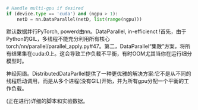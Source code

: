 

<!--
 * @version:
 * @Author:  StevenJokess https://github.com/StevenJokess
 * @Date: 2020-11-13 23:08:42
 * @LastEditors:  StevenJokess https://github.com/StevenJokess
 * @LastEditTime: 2020-11-14 01:05:14
 * @Description:
 * @TODO::
 * @Reference:
-->

#

[1]: https://pytorch.org/tutorials/beginner/dcgan_faces_tutorial.html
```py
# Handle multi-gpu if desired
if (device.type == 'cuda') and (ngpu > 1):
    netD = nn.DataParallel(netD, list(range(ngpu)))
```


[2]: https://github.com/Lyken17/Efficient-PyTorch
默认数据并行PyTorch, powerd由nn。DataParallel, in-efficienct !首先，由于Python的GIL，多线程不能充分利用所有核心torch/nn/parallel/parallel_apply.py#47。第二，DataParallel“集散”方案，将所有结果集在cuda:0上。这会导致工作负载不平衡，有时OOM尤其当你在运行细分模型时。

神经网络。DistributedDataParllel提供了一种更优雅的解决方案:它不是从不同的线程启动调用，而是从多个进程(没有GIL)开始，并为所有gpu分配一个平衡的工作负载。

(正在进行)详细的脚本和实验数据。

